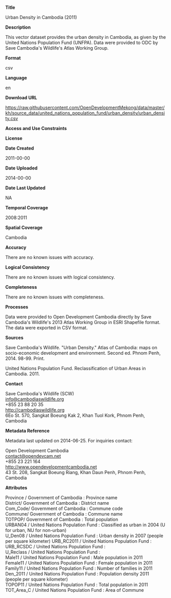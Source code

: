 **Title**

Urban Density in Cambodia (2011)

**Description**

This vector dataset provides the urban density in Cambodia, as given by the United Nations Population Fund (UNFPA). Data were provided to ODC by Save Cambodia's Wildlife's Atlas Working Group.

**Format**

csv

**Language**

en

**Download URL**

https://raw.githubusercontent.com/OpenDevelopmentMekong/data/master/kh/source_data/united_nations_population_fund/urban_density/urban_density.csv

**Access and Use Constraints**



**License**



**Date Created**

2011-00-00

**Date Uploaded**

2014-00-00

**Date Last Updated**

NA

**Temporal Coverage**

2008:2011

**Spatial Coverage**

Cambodia

**Accuracy**

There are no known issues with accuracy.

**Logical Consistency**

There are no known issues with logical consistency.

**Completeness**

There are no known issues with completeness.

**Processes**

Data were provided to Open Development Cambodia directly by Save Cambodia's Wildlife's 2013 Atlas Working Group in ESRI Shapefile format. The data were exported in CSV format.

**Sources**

Save Cambodia's Wildlife. "Urban Density." Atlas of Cambodia: maps on socio-economic development and environment. Second ed. Phnom Penh, 2014. 98-99. Print.

United Nations Population Fund. Reclassification of Urban Areas in Cambodia. 2011.

**Contact**

Save Cambodia's Wildlife (SCW)  
info@cambodiaswildlife.org  
+855 23 88 20 35  
http://cambodiaswildlife.org  
6Eo St. 570, Sangkat Boeung Kak 2, Khan Tuol Kork, Phnom Penh, Cambodia  

**Metadata Reference**

Metadata last updated on 2014-06-25. For inquiries contact:

Open Development Cambodia  
contact@opendevcam.net  
+855 23 221 164  
http://www.opendevelopmentcambodia.net  
43 St. 208, Sangkat Boeung Riang, Khan Daun Penh, Phnom Penh, Cambodia  

**Attributes**

Province / Government of Cambodia : Province name  
District/ Government of Cambodia : District name  
Com_Code/ Government of Cambodia : Commune code  
Commune/ Government of Cambodia : Commune name  
TOTPOP/ Government of Cambodia : Total population  
URBAN04 / United Nations Population Fund : Classified as urban in 2004 (U for urban, NU for non-urban)   
U_Den08 / United Nations Population Fund : Urban density in 2007 (people per square kilometer)
URB_RC2011 / United Nations Population Fund :   
URB_RCSDC / United Nations Population Fund :   
U_Reclass / United Nations Population Fund :   
Male11 / United Nations Population Fund : Male population in 2011  
Female11 / United Nations Population Fund : Female population in 2011  
Family11 / United Nations Population Fund : Number of families in 2011  
Den_2011 / United Nations Population Fund : Population density 2011 (people per square kilometer)  
TOPOP11 / United Nations Population Fund : Total population in 2011  
TOT_Area_C / United Nations Population Fund : Area of Commune  
